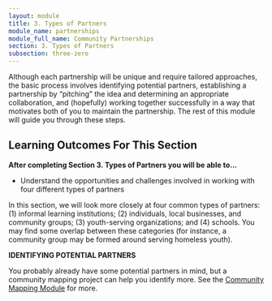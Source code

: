 ```yaml
---
layout: module
title: 3. Types of Partners
module_name: partnerships
module_full_name: Community Partnerships
section: 3. Types of Partners
subsection: three-zero
---
```


Although each partnership will be unique and require tailored approaches, the basic process involves identifying potential partners, establishing a partnership by “pitching” the idea and determining an appropriate collaboration, and (hopefully) working together successfully in a way that motivates both of you to maintain the partnership. The rest of this module will guide you through these steps. 

## Learning Outcomes For This Section

**After completing Section 3. Types of Partners you will be able to...**
<ul class="fancy">
  <li>Understand the opportunities and challenges involved in working with four different types of partners</li>
</ul>

In this section, we will look more closely at four common types of partners: (1) informal learning institutions; (2) individuals, local businesses, and community groups; (3) youth-serving organizations; and (4) schools. You may find some overlap between these categories (for instance, a community group may be formed around serving homeless youth).

**IDENTIFYING POTENTIAL PARTNERS**

You probably already have some potential partners in mind, but a community mapping project can help you identify more. See the [Community Mapping Module]({{site.url}}{{site.baseurl}}/modules/communitymapping/index.html) for more.
